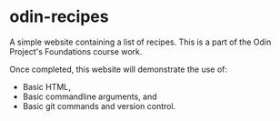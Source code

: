 # odin-recipes
A simple website containing a list of recipes. 
This is a part of the Odin Project's Foundations course work.

Once completed, this website will demonstrate the use of:
* Basic HTML,
* Basic commandline arguments, and
* Basic git commands and version control.